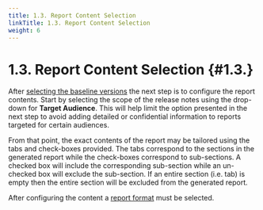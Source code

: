 ```yaml
---
title: 1.3. Report Content Selection
linkTitle: 1.3. Report Content Selection
weight: 6
---
```


1.3. Report Content Selection                                                                                    {#1.3.}
========================================================================================================================
After [selecting the baseline versions](1.2.) the next step is to configure the report contents.  Start by selecting the
scope of the release notes using the drop-down for **Target Audience**.  This will help limit the option presented in
the next step to avoid adding detailed or confidential information to reports targeted for certain audiences.

From that point, the exact contents of the report may be tailored using the tabs and check-boxes provided.  The tabs
correspond to the sections in the generated report while the check-boxes correspond to sub-sections.  A checked box will
include the corresponding sub-section while an un-checked box will exclude the sub-section.  If an entire section (i.e.
tab) is empty then the entire section will be excluded from the generated report.

After configuring the content a [report format](1.4.) must be selected.